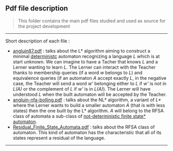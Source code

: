 ## Pdf file description

> This folder contains the main pdf files studied and used as source for the project development

---

Short description of each file :

- [angluin87.pdf](angluin87.pdf) : talks about the L* algorithm aiming to construct a minimal <ins>deterministc</ins> automaton recognizing a language *L* which is at start unknown. We can imagine to have a Tacher that knows *L* and a Lerner wanting to learn *L*. The Lerner can interact with the Teacher thanks to membership queries (if a word *w* belongs to *L*) and equivalence queries (if an automaton *A* accept exactly *L*, in the negative case, the Teacher will send a word *w'* belonging either to *L* if *w'* is not in *L(A)* or the complement of *L* if *w'* is in *L(A)*). The Lerner will have understood *L* when the built automaton will be accepted by the Teacher.
- [angluin-nfa-bolling.pdf](angluin-nfa-bollig.pdf) : talks about the NL* algorithm, a variant of *L\** where the Lerner wants to build a smaller automaton *A* (that is with less states) then the one built by the L* algorithm. *A* will belong to the RFSA class of automata a sub-class of <ins>not-deterministic finite state* automaton</ins>. 
- [Residual_Finite_State_Automata.pdf](Residual_Finite_State_Automata.pdf) : talks about the RFSA class of automaton. This kind of automaton has the characteristic that all of its states represent a residual of the language. 


---